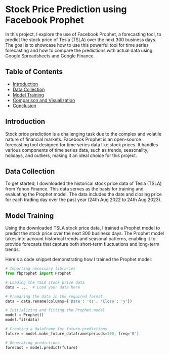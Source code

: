 # Stock Price Prediction using Facebook Prophet

In this project, I explore the use of Facebook Prophet, a forecasting tool, to predict the stock price of Tesla (TSLA) over the next 300 business days. The goal is to showcase how to use this powerful tool for time series forecasting and how to compare the predictions with actual data using Google Spreadsheets and Google Finance.

## Table of Contents

- [Introduction](#introduction)
- [Data Collection](#data-collection)
- [Model Training](#model-training)
- [Comparison and Visualization](#comparison-and-visualization)
- [Conclusion](#conclusion)

## Introduction

Stock price prediction is a challenging task due to the complex and volatile nature of financial markets. Facebook Prophet is an open-source forecasting tool designed for time series data like stock prices. It handles various components of time series data, such as trends, seasonality, holidays, and outliers, making it an ideal choice for this project.

## Data Collection

To get started, I downloaded the historical stock price data of Tesla (TSLA) from Yahoo Finance. This data serves as the basis for training and evaluating the Prophet model. The data includes the date and closing price for each trading day over the past year (24th Aug 2022 to 24th Aug 2023).

## Model Training

Using the downloaded TSLA stock price data, I trained a Prophet model to predict the stock price over the next 300 business days. The Prophet model takes into account historical trends and seasonal patterns, enabling it to provide forecasts that capture both short-term fluctuations and long-term trends.

Here's a code snippet demonstrating how I trained the Prophet model:

```python
# Importing necessary libraries
from fbprophet import Prophet

# Loading the TSLA stock price data
data = ...  # Load your data here

# Preparing the data in the required format
data = data.rename(columns={'Date': 'ds', 'Close': 'y'})

# Initializing and fitting the Prophet model
model = Prophet()
model.fit(data)

# Creating a dataframe for future predictions
future = model.make_future_dataframe(periods=300, freq='B')

# Generating predictions
forecast = model.predict(future)
